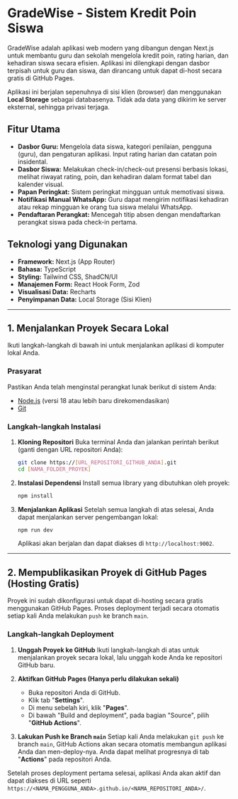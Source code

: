 
# GradeWise - Sistem Kredit Poin Siswa

GradeWise adalah aplikasi web modern yang dibangun dengan Next.js untuk membantu guru dan sekolah mengelola kredit poin, rating harian, dan kehadiran siswa secara efisien. Aplikasi ini dilengkapi dengan dasbor terpisah untuk guru dan siswa, dan dirancang untuk dapat di-host secara gratis di GitHub Pages.

Aplikasi ini berjalan sepenuhnya di sisi klien (browser) dan menggunakan **Local Storage** sebagai databasenya. Tidak ada data yang dikirim ke server eksternal, sehingga privasi terjaga.

## Fitur Utama

- **Dasbor Guru:** Mengelola data siswa, kategori penilaian, pengguna (guru), dan pengaturan aplikasi. Input rating harian dan catatan poin insidental.
- **Dasbor Siswa:** Melakukan check-in/check-out presensi berbasis lokasi, melihat riwayat rating, poin, dan kehadiran dalam format tabel dan kalender visual.
- **Papan Peringkat:** Sistem peringkat mingguan untuk memotivasi siswa.
- **Notifikasi Manual WhatsApp:** Guru dapat mengirim notifikasi kehadiran atau rekap mingguan ke orang tua siswa melalui WhatsApp.
- **Pendaftaran Perangkat:** Mencegah titip absen dengan mendaftarkan perangkat siswa pada check-in pertama.

## Teknologi yang Digunakan

- **Framework:** Next.js (App Router)
- **Bahasa:** TypeScript
- **Styling:** Tailwind CSS, ShadCN/UI
- **Manajemen Form:** React Hook Form, Zod
- **Visualisasi Data:** Recharts
- **Penyimpanan Data:** Local Storage (Sisi Klien)

---

## 1. Menjalankan Proyek Secara Lokal

Ikuti langkah-langkah di bawah ini untuk menjalankan aplikasi di komputer lokal Anda.

### Prasyarat

Pastikan Anda telah menginstal perangkat lunak berikut di sistem Anda:
- [Node.js](https://nodejs.org/) (versi 18 atau lebih baru direkomendasikan)
- [Git](https://git-scm.com/downloads)

### Langkah-langkah Instalasi

1.  **Kloning Repositori**
    Buka terminal Anda dan jalankan perintah berikut (ganti dengan URL repositori Anda):
    ```bash
    git clone https://[URL_REPOSITORI_GITHUB_ANDA].git
    cd [NAMA_FOLDER_PROYEK]
    ```

2.  **Instalasi Dependensi**
    Install semua library yang dibutuhkan oleh proyek:
    ```bash
    npm install
    ```

3.  **Menjalankan Aplikasi**
    Setelah semua langkah di atas selesai, Anda dapat menjalankan server pengembangan lokal:
    ```bash
    npm run dev
    ```
    Aplikasi akan berjalan dan dapat diakses di `http://localhost:9002`.

---

## 2. Mempublikasikan Proyek di GitHub Pages (Hosting Gratis)

Proyek ini sudah dikonfigurasi untuk dapat di-hosting secara gratis menggunakan GitHub Pages. Proses deployment terjadi secara otomatis setiap kali Anda melakukan `push` ke branch `main`.

### Langkah-langkah Deployment

1.  **Unggah Proyek ke GitHub**
    Ikuti langkah-langkah di atas untuk menjalankan proyek secara lokal, lalu unggah kode Anda ke repositori GitHub baru.

2.  **Aktifkan GitHub Pages (Hanya perlu dilakukan sekali)**
    - Buka repositori Anda di GitHub.
    - Klik tab "**Settings**".
    - Di menu sebelah kiri, klik "**Pages**".
    - Di bawah "Build and deployment", pada bagian "Source", pilih "**GitHub Actions**".

3.  **Lakukan Push ke Branch `main`**
    Setiap kali Anda melakukan `git push` ke branch `main`, GitHub Actions akan secara otomatis membangun aplikasi Anda dan men-deploy-nya. Anda dapat melihat progresnya di tab "**Actions**" pada repositori Anda.

Setelah proses deployment pertama selesai, aplikasi Anda akan aktif dan dapat diakses di URL seperti `https://<NAMA_PENGGUNA_ANDA>.github.io/<NAMA_REPOSITORI_ANDA>/`.

